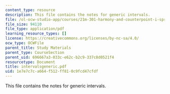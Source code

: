 ```yaml
---
content_type: resource
description: This file contains the notes for generic intervals.
file: /ol-ocw-studio-app/courses/21m-301-harmony-and-counterpoint-i-spring-2005/1e7e7c7ca664f512ff810c9fcd47cfdf_intervalsgeneric.pdf
file_size: 94110
file_type: application/pdf
learning_resource_types: []
license: https://creativecommons.org/licenses/by-nc-sa/4.0/
ocw_type: OCWFile
parent_title: Study Materials
parent_type: CourseSection
parent_uid: 696667a3-033c-e62c-b2c9-337c8d0521f4
resourcetype: Document
title: intervalsgeneric.pdf
uid: 1e7e7c7c-a664-f512-ff81-0c9fcd47cfdf
---
```

This file contains the notes for generic intervals.